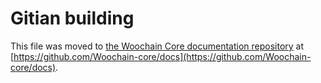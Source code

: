 Gitian building
================

This file was moved to [the Woochain Core documentation repository](https://github.com/Woochain-core/docs/blob/master/gitian-building.md) at [https://github.com/Woochain-core/docs](https://github.com/Woochain-core/docs).
